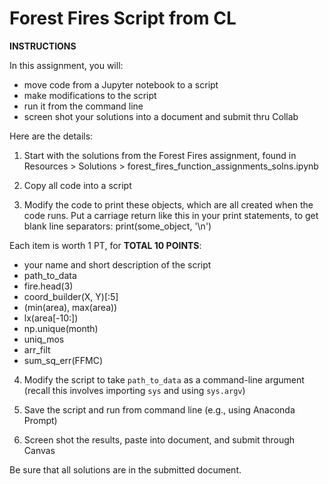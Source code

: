 # Forest Fires Script from CL

**INSTRUCTIONS**

In this assignment, you will:
- move code from a Jupyter notebook to a script
- make modifications to the script
- run it from the command line
- screen shot your solutions into a document and submit thru Collab

Here are the details:
1) Start with the solutions from the Forest Fires assignment, found in Resources > Solutions > forest_fires_function_assignments_solns.ipynb

2) Copy all code into a script

3) Modify the code to print these objects, which are all created when the code runs. Put a carriage return like this in your print statements, to get blank line separators:
print(some_object, '\n')

Each item is worth 1 PT, for **TOTAL 10 POINTS**:

- your name and short description of the script
- path_to_data
- fire.head(3)
- coord_builder(X, Y)[:5]
- (min(area), max(area))
- lx(area[-10:])
- np.unique(month)
- uniq_mos
- arr_filt
- sum_sq_err(FFMC)

4) Modify the script to take `path_to_data` as a command-line argument (recall this involves importing `sys` and using `sys.argv`)

5) Save the script and run from command line (e.g., using Anaconda Prompt)

6) Screen shot the results, paste into document, and submit through Canvas

Be sure that all solutions are in the submitted document.
